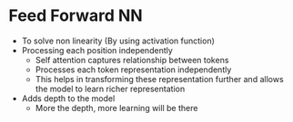 # Feed Forward NN

* To solve non linearity (By using activation function)
* Processing each position independently
  * Self attention captures relationship between tokens
  * Processes each token representation independently
  * This helps in transforming these representation further and allows the model to learn richer representation
* Adds depth to the model
  * More the depth, more learning will be there
